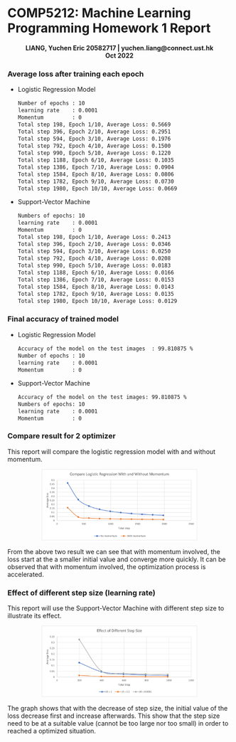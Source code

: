 <!--
# File Nature:          HKUST; COMP5212 Fall 2022; Programming Homework 1 Report
# Author:               LIANG, Yuchen
# SID:                  20582717
# Last edited date:     12 OCT 2022
-->
COMP5212: Machine Learning Programming Homework 1 Report
=========================================================
<center><b>LIANG, Yuchen Eric 20582717 | yuchen.liang@connect.ust.hk</b></center>
<center><b>Oct 2022</b></center>

### Average loss after training each epoch
- Logistic Regression Model

      Number of epochs : 10
      learning rate    : 0.0001
      Momentum         : 0
      Total step 198, Epoch 1/10, Average Loss: 0.5669
      Total step 396, Epoch 2/10, Average Loss: 0.2951
      Total step 594, Epoch 3/10, Average Loss: 0.1976
      Total step 792, Epoch 4/10, Average Loss: 0.1500
      Total step 990, Epoch 5/10, Average Loss: 0.1220
      Total step 1188, Epoch 6/10, Average Loss: 0.1035
      Total step 1386, Epoch 7/10, Average Loss: 0.0904
      Total step 1584, Epoch 8/10, Average Loss: 0.0806
      Total step 1782, Epoch 9/10, Average Loss: 0.0730
      Total step 1980, Epoch 10/10, Average Loss: 0.0669

- Support-Vector Machine

      Numbers of epochs: 10
      learning rate    : 0.0001
      Momentum         : 0
      Total step 198, Epoch 1/10, Average Loss: 0.2413
      Total step 396, Epoch 2/10, Average Loss: 0.0346
      Total step 594, Epoch 3/10, Average Loss: 0.0250
      Total step 792, Epoch 4/10, Average Loss: 0.0208
      Total step 990, Epoch 5/10, Average Loss: 0.0183
      Total step 1188, Epoch 6/10, Average Loss: 0.0166
      Total step 1386, Epoch 7/10, Average Loss: 0.0153
      Total step 1584, Epoch 8/10, Average Loss: 0.0143
      Total step 1782, Epoch 9/10, Average Loss: 0.0135
      Total step 1980, Epoch 10/10, Average Loss: 0.0129

### Final accuracy of trained model
- Logistic Regression Model

      Accuracy of the model on the test images  : 99.810875 %
      Number of epochs : 10
      learning rate    : 0.0001
      Momentum         : 0

- Support-Vector Machine

      Accuracy of the model on the test images: 99.810875 %
      Numbers of epochs: 10
      learning rate    : 0.0001
      Momentum         : 0

### Compare result for 2 optimizer
This report will compare the logistic regression model with and without momentum.
<p align="center">
<img src="/pic/OPT.png" width="350"></img>
</p>
From the above two result we can see that with momentum involved, the loss start at the a smaller initial value and converge more quickly. It can be observed that with momentum involved, the optimization process is accelerated.

### Effect of different step size (learning rate)
This report will use the Support-Vector Machine with different step size to illustrate its effect.
<p align="center">
<img src="/pic/LR-legend.png" width="350"></img>
</p>
The graph shows that with the decrease of step size, the initial value of the loss decrease first and increase afterwards. This show that the step size need to be at a suitable value (cannot be too large nor too small) in order to reached a optimized situation.
